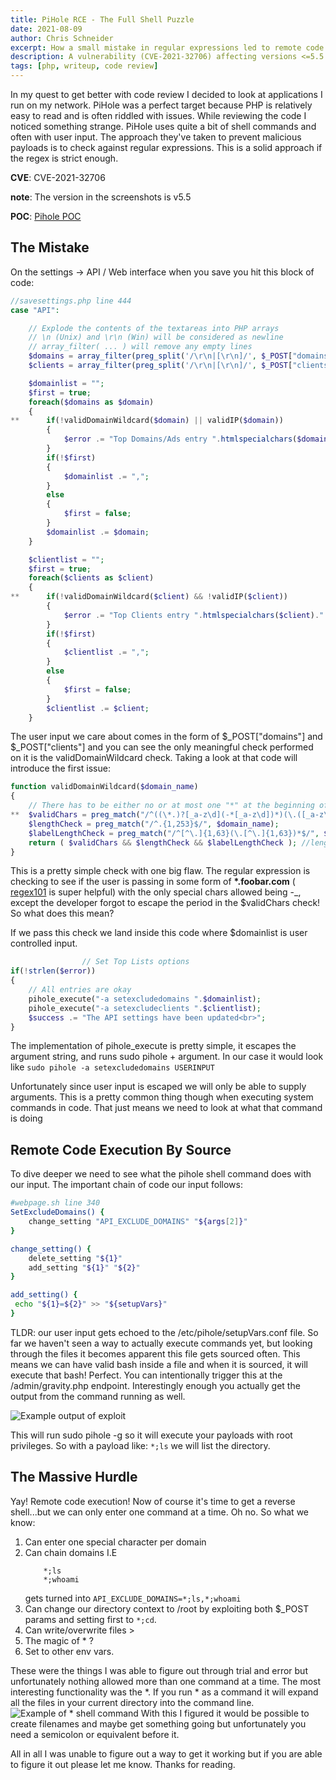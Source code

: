 ```yaml
---
title: PiHole RCE - The Full Shell Puzzle
date: 2021-08-09
author: Chris Schneider
excerpt: How a small mistake in regular expressions led to remote code execution.
description: A vulnerability (CVE-2021-32706) affecting versions <=5.5 of Pi-Hole. Exploiting a mistake in a regex check leads to authenticated remote code execution but with a twist.
tags: [php, writeup, code review]
---
```


In my quest to get better with code review I decided to look at applications I run on my network. PiHole was a perfect target because PHP is relatively easy to read and is often riddled with issues. While reviewing the code I noticed something strange. PiHole uses quite a bit of shell commands and often with user input. The approach they've taken to prevent malicious payloads is to check against regular expressions. This is a solid approach if the regex is strict enough.

**CVE**: CVE-2021-32706

**note**: The version in the screenshots is v5.5

**POC**: [Pihole POC](/files/piholePOC.txt)


## The Mistake

On the settings -> API / Web interface when you save you hit this block of code:

```php scripts/pi-hole/php/savesettings.php
//savesettings.php line 444
case "API":

	// Explode the contents of the textareas into PHP arrays
	// \n (Unix) and \r\n (Win) will be considered as newline
	// array_filter( ... ) will remove any empty lines
	$domains = array_filter(preg_split('/\r\n|[\r\n]/', $_POST["domains"]));
	$clients = array_filter(preg_split('/\r\n|[\r\n]/', $_POST["clients"]));

	$domainlist = "";
	$first = true;
	foreach($domains as $domain)
	{
**		if(!validDomainWildcard($domain) || validIP($domain))
		{
			$error .= "Top Domains/Ads entry ".htmlspecialchars($domain)." is invalid (use only domains)!<br>";
		}
		if(!$first)
		{
			$domainlist .= ",";
		}
		else
		{
			$first = false;
		}
		$domainlist .= $domain;
	}

	$clientlist = "";
	$first = true;
	foreach($clients as $client)
	{
**		if(!validDomainWildcard($client) && !validIP($client))
		{
			$error .= "Top Clients entry ".htmlspecialchars($client)." is invalid (use only host names and IP addresses)!<br>";
		}
		if(!$first)
		{
			$clientlist .= ",";
		}
		else
		{
			$first = false;
		}
		$clientlist .= $client;
	}
```
The user input we care about comes in the form of $\_POST["domains"] and $\_POST["clients"] and you can see the only meaningful check performed on it is the validDomainWildcard check. Taking a look at that code will introduce the first issue:

```php scripts/pi-hole/php/savesettings.php#68
function validDomainWildcard($domain_name)
{
	// There has to be either no or at most one "*" at the beginning of a line
**	$validChars = preg_match("/^((\*.)?[_a-z\d](-*[_a-z\d])*)(\.([_a-z\d](-*[a-z\d])*))*(\.([_a-z\d])*)*$/i", $domain_name);
	$lengthCheck = preg_match("/^.{1,253}$/", $domain_name);
	$labelLengthCheck = preg_match("/^[^\.]{1,63}(\.[^\.]{1,63})*$/", $domain_name);
	return ( $validChars && $lengthCheck && $labelLengthCheck ); //length of each label
}
```
This is a pretty simple check with one big flaw. The regular expression is checking to see if the user is passing in some form of 
**\*.foobar.com** ( [regex101](https://regex101.com/) is super helpful) with the only special chars allowed being -\_, except the developer forgot to escape the period in the $validChars check! So what does this mean?

If we pass this check we land inside this code where $domainlist is user controlled input.
```php
				// Set Top Lists options
if(!strlen($error))
{
	// All entries are okay
	pihole_execute("-a setexcludedomains ".$domainlist);
	pihole_execute("-a setexcludeclients ".$clientlist);
	$success .= "The API settings have been updated<br>";
}
```
The implementation of pihole_execute is pretty simple, it escapes the argument string, and runs sudo pihole + argument. In our case it would look like `sudo pihole -a setexcludedomains USERINPUT`

Unfortunately since user input is escaped we will only be able to supply arguments. This is a pretty common thing though when executing system commands in code. That just means we need to look at what that command is doing



## Remote Code Execution By Source

To dive deeper we need to see what the pihole shell command does with our input. The important chain of code our input follows:
```bash
#webpage.sh line 340
SetExcludeDomains() {
    change_setting "API_EXCLUDE_DOMAINS" "${args[2]}"
}
```
```bash
change_setting() {
    delete_setting "${1}"
    add_setting "${1}" "${2}"
}
```
```bash
add_setting() {
 echo "${1}=${2}" >> "${setupVars}"
}
```

TLDR: our user input gets echoed to the /etc/pihole/setupVars.conf file.
So far we haven't seen a way to actually execute commands yet, but looking through the files it becomes apparent this file gets sourced often. This means we can have valid bash inside a file and when it is sourced, it will execute that bash! Perfect. You can intentionally trigger this at the /admin/gravity.php endpoint. Interestingly enough you actually get the output from the command running as well.

![Example output of exploit](/pictures/pi-hole/c55dd2f180e64392b17383bd94ec1f53.png)

This will run sudo pihole -g so it will execute your payloads with root privileges.
So with a payload like: `*;ls` we will list the directory.


## The Massive Hurdle

Yay! Remote code execution! Now of course it's time to get a reverse shell...but we can only enter one command at a time. Oh no.
So what we know:
1. Can enter one special character per domain
2. Can chain domains I.E 
	```
		*;ls
		*;whoami
	```
	gets turned into `API_EXCLUDE_DOMAINS=*;ls,*;whoami`
4. Can change our directory context to /root by exploiting both $\_POST params and setting first to `*;cd`.
5. Can write/overwrite files >
6. The magic of * ?
7. Set to other env vars.

These were the things I was able to figure out through trial and error but unfortunately nothing allowed more than one command at a time. The most interesting functionality was the \*. If you run \* as a command it will expand all the files in your current directory into the command line.
![Example of * shell command](/pictures/pi-hole/8561fb92ceb64cfebb891f81d1b5fb03.png)
With this I figured it would be possible to create filenames and maybe get something going but unfortunately you need a semicolon or equivalent before it.

 All in all I was unable to figure out a way to get it working but if you are able to figure it out please let me know. Thanks for reading.
